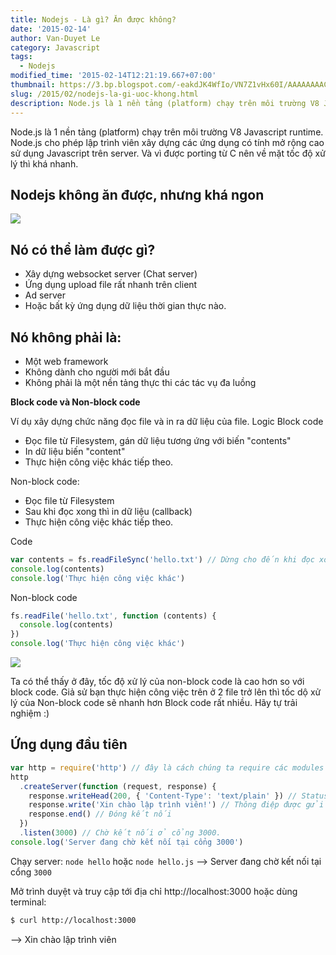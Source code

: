 ```yaml
---
title: Nodejs - Là gì? Ăn được không?
date: '2015-02-14'
author: Van-Duyet Le
category: Javascript
tags:
  - Nodejs
modified_time: '2015-02-14T12:21:19.667+07:00'
thumbnail: https://3.bp.blogspot.com/-eakdJK4WfIo/VN7Z1vHx60I/AAAAAAAACF4/8w2BtYeO9zE/s1600/2014_12_13_3ea77.png
slug: /2015/02/nodejs-la-gi-uoc-khong.html
description: Node.js là 1 nền tảng (platform) chạy trên môi trường V8 Javascript runtime. Node.js cho phép lập trình viên xây dựng các ứng dụng có tính mở rộng cao sử dụng Javascript trên server. Và vì được porting từ C nên về mặt tốc độ xử lý thì khá nhanh.
---
```


Node.js là 1 nền tảng (platform) chạy trên môi trường V8 Javascript runtime. Node.js cho phép lập trình viên xây dựng các ứng dụng có tính mở rộng cao sử dụng Javascript trên server. Và vì được porting từ C nên về mặt tốc độ xử lý thì khá nhanh.

## Nodejs không ăn được, nhưng khá ngon

![](https://3.bp.blogspot.com/-eakdJK4WfIo/VN7Z1vHx60I/AAAAAAAACF4/8w2BtYeO9zE/s1600/2014_12_13_3ea77.png)

## Nó có thể làm được gì?

- Xây dựng websocket server (Chat server)
- Ứng dụng upload file rất nhanh trên client
- Ad server
- Hoặc bất kỳ ứng dụng dữ liệu thời gian thực nào.

## Nó không phải là:

- Một web framework
- Không dành cho người mới bắt đầu
- Không phải là một nền tảng thực thi các tác vụ đa luồng

**Block code và Non-block code**

Ví dụ xây dựng chức năng đọc file và in ra dữ liệu của file.
Logic Block code

- Đọc file từ Filesystem, gán dữ liệu tương ứng với biến "contents"
- In dữ liệu biến "content"
- Thực hiện công việc khác tiếp theo.

Non-block code:

- Đọc file từ Filesystem
- Sau khi đọc xong thì in dữ liệu (callback)
- Thực hiện công việc khác tiếp theo.

Code

```js
var contents = fs.readFileSync('hello.txt') // Dừng cho đến khi đọc xong file.
console.log(contents)
console.log('Thực hiện công việc khác')
```

Non-block code

```js
fs.readFile('hello.txt', function (contents) {
  console.log(contents)
})
console.log('Thực hiện công việc khác')
```

![](https://3.bp.blogspot.com/-CT29L75IKnU/VN7aqky1RfI/AAAAAAAACGA/z0USNE7jng4/s1600/2014_12_13_7f780.png)

Ta có thể thấy ở đây, tốc độ xử lý của non-block code là cao hơn so với block code. Giả sử bạn thực hiện công việc trên ở 2 file trở lên thì tốc dộ xử lý của Non-block code sẽ nhanh hơn Block code rất nhiều. Hãy tự trải nghiệm :)

## Ứng dụng đầu tiên

```js
var http = require('http') // đây là cách chúng ta require các modules
http
  .createServer(function (request, response) {
    response.writeHead(200, { 'Content-Type': 'text/plain' }) // Status code và content type
    response.write('Xin chào lập trình viên!') // Thông điệp được gửi xuống client.
    response.end() // Đóng kết nối
  })
  .listen(3000) // Chờ kết nối ở cổng 3000.
console.log('Server đang chờ kết nối tại cổng 3000')
```

Chạy server: `node hello` hoặc `node hello.js` --> Server đang chờ kết nối tại cổng `3000`

Mở trình duyệt và truy cập tới địa chỉ http://localhost:3000 hoặc dùng terminal:

```bash
$ curl http://localhost:3000
```

--> Xin chào lập trình viên
